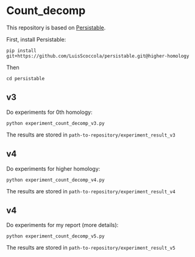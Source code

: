 # Count_decomp
This repository is based on [Persistable](https://github.com/LuisScoccola/persistable).

First, install Persistable:
```
pip install git+https://github.com/LuisScoccola/persistable.git@higher-homology
```
Then 
```
cd persistable
```



## v3
Do experiments for 0th homology:
```
python experiment_count_decomp_v3.py

```
The results are stored in `path-to-repository/experiment_result_v3`

## v4 
Do experiments for higher homology:
```
python experiment_count_decomp_v4.py
```
The results are stored in `path-to-repository/experiment_result_v4`

## v4 
Do experiments for my report (more details):
```
python experiment_count_decomp_v5.py
```
The results are stored in `path-to-repository/experiment_result_v5`
